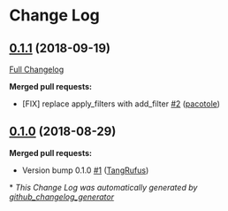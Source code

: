 # Change Log

## [0.1.1](https://github.com/ItinerisLtd/itineris-disable-xml-rpc/tree/0.1.1) (2018-09-19)
[Full Changelog](https://github.com/ItinerisLtd/itineris-disable-xml-rpc/compare/0.1.0...0.1.1)

**Merged pull requests:**

- \[FIX\] replace apply\_filters with add\_filter [\#2](https://github.com/ItinerisLtd/itineris-disable-xml-rpc/pull/2) ([pacotole](https://github.com/pacotole))

## [0.1.0](https://github.com/ItinerisLtd/itineris-disable-xml-rpc/tree/0.1.0) (2018-08-29)
**Merged pull requests:**

- Version bump 0.1.0 [\#1](https://github.com/ItinerisLtd/itineris-disable-xml-rpc/pull/1) ([TangRufus](https://github.com/TangRufus))



\* *This Change Log was automatically generated by [github_changelog_generator](https://github.com/skywinder/Github-Changelog-Generator)*